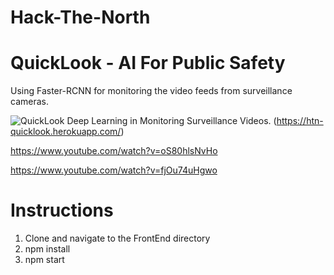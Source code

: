 # Hack-The-North
# QuickLook - AI For Public Safety #

Using Faster-RCNN for monitoring the video feeds from surveillance cameras. 

![QuickLook](/images/homescreen)
Deep Learning in Monitoring Surveillance Videos. (https://htn-quicklook.herokuapp.com/)

https://www.youtube.com/watch?v=oS80hlsNvHo

https://www.youtube.com/watch?v=fjOu74uHgwo

# Instructions

1. Clone and navigate to the FrontEnd directory
2. npm install
3. npm start
